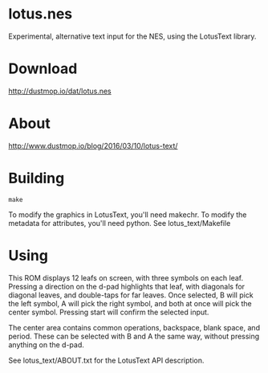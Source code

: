 # lotus.nes

Experimental, alternative text input for the NES, using the LotusText library.


# Download

http://dustmop.io/dat/lotus.nes


# About

http://www.dustmop.io/blog/2016/03/10/lotus-text/


# Building

    make

To modify the graphics in LotusText, you'll need makechr. To modify the metadata for attributes, you'll need python. See lotus_text/Makefile


# Using

This ROM displays 12 leafs on screen, with three symbols on each leaf. Pressing a direction on the d-pad highlights that leaf, with diagonals for diagonal leaves, and double-taps for far leaves. Once selected, B will pick the left symbol, A will pick the right symbol, and both at once will pick the center symbol. Pressing start will confirm the selected input.

The center area contains common operations, backspace, blank space, and period. These can be selected with B and A the same way, without pressing anything on the d-pad.

See lotus_text/ABOUT.txt for the LotusText API description.
